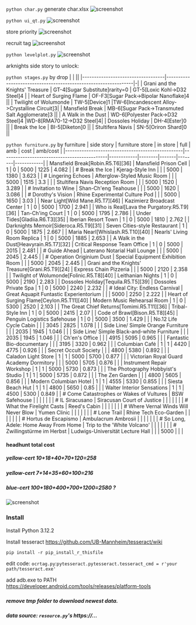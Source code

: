 ```python char.py``` generate char.xlsx 
![screenshot](screenshot/charxlsx.png)

```python ui_qt.py```
![screenshot](screenshot/farm.png)

store priority
![screenshot](screenshot/event_store_priority.png)

recruit tag
![screenshot](screenshot/tag.png)

```python levelplot.py```
![screenshot](screenshot/levelplot.png)

arknights side story to unlock:

```python stages.py``` by drop 
|                                   |                                                                ||
|-----------------------------------|----------------------------------------------------------------|-|
| Grani and the Knights' Treasure | GT-4[Sugar Substitute]rarity=0            | GT-5[Loxic Kohl->D32 Steel]4 |
| Heart of Surging Flame          | OF-F3[Sugar Pack->Bipolar Nanoflake]4                        ||
| Twilight of Wolumonde           | TW-5[Device]1      |TW-6[Incandescent Alloy->Crystalline Circuit]3|
| Mansfield Break                 | MB-6[Sugar Pack->Transmuted Salt Agglomerate]3               ||
| A Walk in the Dust              | WD-6[Polyester Pack->D32 Steel]4       |WD-8[RMA70-12->D32 Steel]4|
| Dossoles Holiday                | DH-4[Ester]0                                                 ||
| Break the Ice                   | BI-5[Diketon]0                                               ||
| Stultifera Navis                | SN-5[Oriron Shard]0                                          ||

```python furniture.py``` by furniture
| side story                                       | furniture store                             | in store   | full   | amb   | cost   | amb/cost   |
|--------------------------------------------------|---------------------------------------------|------------|--------|-------|--------|------------|
| Mansfield Break[Robin.R5.T6][36]                 | Mansfield Prison Cell                       | 1          | 0      | 5000  | 1225   | 4.082      |
| # Break the Ice                                  | Kjerag-Style Inn                            |            |        | 5000  | 1380   | 3.623      |
| # Lingering Echoes                               | Afterglow-Styled Music Room                 |            |        | 5000  | 1515   | 3.3        |
|                                                  | Stultifera Navis Reception Room             |            |        | 5000  | 1520   | 3.289      |
| # Invitation to Wine                             | Shan-Ch'eng Teahouse                        |            |        | 5000  | 1620   | 3.086      |
| # Dorothy's Vision                               | Rhine Experimental Culture Pod              |            |        | 5000  | 1650   | 3.03       |
| Near Light[Wild Mane.R5.T7][46]                  | Kazimierz Broadcast Center                  | 1          | 0      | 5000  | 1700   | 2.941      |
| Who is Real[Lava the Purgatory.R5.T9][36]        | Tan-Ch'ing Court                            | 1          | 0      | 5000  | 1795   | 2.786      |
| Under Tides[Gladiia.R6.T3][35]                   | Iberian Resort Town                         | 1          | 0      | 5000  | 1810   | 2.762      |
| Darknights Memoir[Sideroca.R5.T9][31]            | Seven Cities-style Restaurant               | 1          | 0      | 5000  | 1875   | 2.667      |
| Maria Nearl[Whislash.R5.T10][40]                 | Nearls' Living Room Replica                 | 1          | 0      | 5000  | 1885   | 2.653      |
| A Walk in the Dust[Heavyrain.R5.T7][32]          | Critical Response Team Office               | 1          | 0      | 5000  | 2015   | 2.481      |
| # Guide Ahead                                    | Laterano Notarial Hall Lounge               |            |        | 5000  | 2045   | 2.445      |
| # Operation Originium Dust                       | Special Equipment Exhibition Room           |            |        | 5000  | 2045   | 2.445      |
| Grani and the Knights' Treasure[Grani.R5.T9][24] | Express Chain Pizzeria                      |            |        | 5000  | 2120   | 2.358      |
| Twilight of Wolumonde[Folinic.R5.T8][40]         | Leithanian Nights                           | 1          | 0      | 5000  | 2190   | 2.283      |
| Dossoles Holiday[Tequila.R5.T5][39]              | Dossoles Private Spa                        | 1          | 0      | 5000  | 2240   | 2.232      |
| # Ideal City: Endless Carnival                   | Great Aquapit Funtastic Experientorium      |            |        | 5000  | 2250   | 2.222      |
| Heart of Surging Flame[Ceylon.R5.T11][40]        | Modern Music Rehearsal Room                 | 1          | 0      | 5300  | 2520   | 2.103      |
| The Great Chief Returns[Tomimi.R5.T11][36]       | Tribal-Style Inn                            | 1          | 0      | 5000  | 2415   | 2.07       |
| Code of Brawl[Bison.R5.T8][45]                   | Penguin Logistics Safehouse                 | 1          | 0      | 5000  | 3500   | 1.429      |
|                                                  | No.12 Life Cycle Cabin                      |            |        | 3045  | 2825   | 1.078      |
|                                                  | Side Line/ Simple Orange Furniture          |            |        | 2035  | 1945   | 1.046      |
|                                                  | Side Line/ Simple Black-and-white Furniture |            |        | 2035  | 1945   | 1.046      |
|                                                  | Ch'en's Office                              |            |        | 4915  | 5095   | 0.965      |
|                                                  | Fantastic Bio-documentary                   |            |        | 3195  | 3320   | 0.962      |
|                                                  | Columbian Café                              | 1          | 1      | 4420  | 4775   | 0.926      |
|                                                  | Secret Occult Society                       |            |        | 4800  | 5380   | 0.892      |
|                                                  | Caladon Light Store                         | 1          | 1      | 5000  | 5700   | 0.877      |
|                                                  | Victorian Royal Guard Academy Dormitory     |            |        | 5000  | 5705   | 0.876      |
|                                                  | Instrument Repair Workshop                  | 1          | 1      | 5000  | 5730   | 0.873      |
|                                                  | The Photography Hobbyist's Studio           | 1          | 1      | 5000  | 5735   | 0.872      |
|                                                  | The Zen Garden                              |            |        | 4800  | 5605   | 0.856      |
|                                                  | Modern Columbian Hotel                      | 1          | 1      | 4555  | 5330   | 0.855      |
|                                                  | Siesta Beach Hut                            | 1          | 1      | 4800  | 5650   | 0.85       |
|                                                  | Walter Interior Sensations                  | 1          | 1      | 4500  | 5300   | 0.849      |
| # Come Catastrophes or Wakes of Vultures         | BSW Safehouse                               |            |        |       |        |            |
| # IL Siracusano                                  | Siracusan Court of Justice                  |            |        |       |        |            |
| # What the Firelight Casts                       | Reed's Cabin                                |            |        |       |        |            |
| # Where Vernal Winds Will Never Blow             | Yumen Clinic                                |            |        |       |        |            |
| # Lone Trail                                     | Rhine Tech Eco-Garden                       |            |        |       |        |            |
| # Hortus de Escapismo                            | Ambulacrum Ambrosii                         |            |        |       |        |            |
| # So Long, Adele: Home Away From Home            | Trip to the 'White Volcano'                 |            |        |       |        |            |
| # Zwillingstürme im Herbst                       | Ludwigs-Universität Lecture Hall            |            |        | 5000  |        |            |

#### headhunt total cost
##### yellow-cert 10+18+40+70+120=258
##### yellow-cert 7+14+35+60+100=216
##### blue-cert 100+180+400+700+1200=2580 ?
![screenshot](screenshot/headhunt_cost.png)

### Install
Install Python 3.12.2

Install tesseract https://github.com/UB-Mannheim/tesseract/wiki

```pip install -r pip_install_r_thisfile```

edit code:   ```ocrtag.py```:```pytesseract.pytesseract.tesseract_cmd = r'your path/tesseract.exe'```

add adb.exe to PATH https://developer.android.com/tools/releases/platform-tools

###
##### remove tmp folder to download newest data. 
##### data source: ```resource.py```'s https://...
